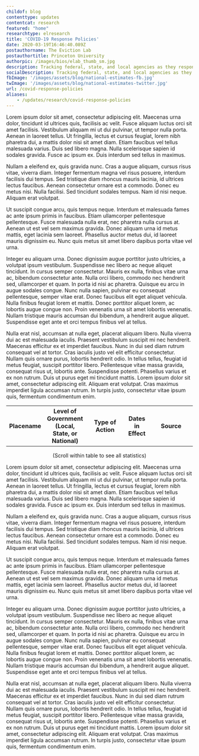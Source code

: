 ```yaml
---
childof: blog
contenttype: updates
contentcat: research
featured: "home"
researchtype: elresearch
title: 'COVID-19 Response Policies'
date: 2020-03-19T16:46:40.089Z
postauthorname: The Eviction Lab
postauthortitle: Princeton University
authorpic: /images/bios/elab_thumb_sm.jpg
description: Tracking federal, state, and local agencies as they respond to COVID-19.
socialDescription: Tracking federal, state, and local agencies as they respond to COVID-19.  
fbImage: '/images/assets/blog/national-estimates-fb.jpg'
twImage: '/images/assets/blog/national-estimates-twitter.jpg'
url: /covid-response-policies
aliases:
    - /updates/research/covid-response-policies
---
```


Lorem ipsum dolor sit amet, consectetur adipiscing elit. Maecenas urna dolor, tincidunt id ultrices quis, facilisis ac velit. Fusce aliquam luctus orci sit amet facilisis. Vestibulum aliquam mi ut dui pulvinar, ut tempor nulla porta. Aenean in laoreet tellus. Ut fringilla, lectus et cursus feugiat, lorem nibh pharetra dui, a mattis dolor nisi sit amet diam. Etiam faucibus vel tellus malesuada varius. Duis sed libero magna. Nulla scelerisque sapien id sodales gravida. Fusce ac ipsum ex. Duis interdum sed tellus in maximus.

Nullam a eleifend ex, quis gravida nunc. Cras a augue aliquam, cursus risus vitae, viverra diam. Integer fermentum magna vel risus posuere, interdum facilisis dui tempus. Sed tristique diam rhoncus mauris lacinia, id ultrices lectus faucibus. Aenean consectetur ornare est a commodo. Donec eu metus nisi. Nulla facilisi. Sed tincidunt sodales tempus. Nam id nisi neque. Aliquam erat volutpat.

Ut suscipit congue arcu, quis tempus neque. Interdum et malesuada fames ac ante ipsum primis in faucibus. Etiam ullamcorper pellentesque pellentesque. Fusce malesuada nulla erat, nec pharetra nulla cursus at. Aenean ut est vel sem maximus gravida. Donec aliquam urna id metus mattis, eget lacinia sem laoreet. Phasellus auctor metus dui, id laoreet mauris dignissim eu. Nunc quis metus sit amet libero dapibus porta vitae vel urna.

Integer eu aliquam urna. Donec dignissim augue porttitor justo ultricies, a volutpat ipsum vestibulum. Suspendisse nec libero ac neque aliquet tincidunt. In cursus semper consectetur. Mauris ex nulla, finibus vitae urna ac, bibendum consectetur ante. Nulla orci libero, commodo nec hendrerit sed, ullamcorper et quam. In porta id nisi ac pharetra. Quisque eu arcu in augue sodales congue. Nunc nulla sapien, pulvinar eu consequat pellentesque, semper vitae erat. Donec faucibus elit eget aliquet vehicula. Nulla finibus feugiat lorem et mattis. Donec porttitor aliquet lorem, ac lobortis augue congue non. Proin venenatis urna sit amet lobortis venenatis. Nullam tristique mauris accumsan dui bibendum, a hendrerit augue aliquet. Suspendisse eget ante et orci tempus finibus vel at tellus.

Nulla erat nisl, accumsan at nulla eget, placerat aliquam libero. Nulla viverra dui ac est malesuada iaculis. Praesent vestibulum suscipit mi nec hendrerit. Maecenas efficitur ex et imperdiet faucibus. Nunc in dui sed diam rutrum consequat vel at tortor. Cras iaculis justo vel elit efficitur consectetur. Nullam quis ornare purus, lobortis hendrerit odio. In tellus tellus, feugiat id metus feugiat, suscipit porttitor libero. Pellentesque vitae massa gravida, consequat risus ut, lobortis ante. Suspendisse potenti. Phasellus varius et ex non rutrum. Duis ut purus eget mi tincidunt mattis. Lorem ipsum dolor sit amet, consectetur adipiscing elit. Aliquam erat volutpat. Cras maximus imperdiet ligula accumsan rutrum. In turpis justo, consectetur vitae ipsum quis, fermentum condimentum enim.


<div id="covid-blog">
<div class="covid-blog-table">
<table class="page-stats table-responsive natl-est">
 <tr class="">
  <th style="width:5%;">Placename</th>
  <th style="width:5%;">Level of Government<br/>(Local, State, or National)</th>
  <th style="width:30%;">Type of Action</th>
  <th style="width:15%;">Dates in Effect</th>
  <th style="width:35%;">Source</th>
 </tr>
</table>
<p class="ital" style="text-align: center">(Scroll within table to see all statistics)</p>
</div>

Lorem ipsum dolor sit amet, consectetur adipiscing elit. Maecenas urna dolor, tincidunt id ultrices quis, facilisis ac velit. Fusce aliquam luctus orci sit amet facilisis. Vestibulum aliquam mi ut dui pulvinar, ut tempor nulla porta. Aenean in laoreet tellus. Ut fringilla, lectus et cursus feugiat, lorem nibh pharetra dui, a mattis dolor nisi sit amet diam. Etiam faucibus vel tellus malesuada varius. Duis sed libero magna. Nulla scelerisque sapien id sodales gravida. Fusce ac ipsum ex. Duis interdum sed tellus in maximus.

Nullam a eleifend ex, quis gravida nunc. Cras a augue aliquam, cursus risus vitae, viverra diam. Integer fermentum magna vel risus posuere, interdum facilisis dui tempus. Sed tristique diam rhoncus mauris lacinia, id ultrices lectus faucibus. Aenean consectetur ornare est a commodo. Donec eu metus nisi. Nulla facilisi. Sed tincidunt sodales tempus. Nam id nisi neque. Aliquam erat volutpat.

Ut suscipit congue arcu, quis tempus neque. Interdum et malesuada fames ac ante ipsum primis in faucibus. Etiam ullamcorper pellentesque pellentesque. Fusce malesuada nulla erat, nec pharetra nulla cursus at. Aenean ut est vel sem maximus gravida. Donec aliquam urna id metus mattis, eget lacinia sem laoreet. Phasellus auctor metus dui, id laoreet mauris dignissim eu. Nunc quis metus sit amet libero dapibus porta vitae vel urna.

Integer eu aliquam urna. Donec dignissim augue porttitor justo ultricies, a volutpat ipsum vestibulum. Suspendisse nec libero ac neque aliquet tincidunt. In cursus semper consectetur. Mauris ex nulla, finibus vitae urna ac, bibendum consectetur ante. Nulla orci libero, commodo nec hendrerit sed, ullamcorper et quam. In porta id nisi ac pharetra. Quisque eu arcu in augue sodales congue. Nunc nulla sapien, pulvinar eu consequat pellentesque, semper vitae erat. Donec faucibus elit eget aliquet vehicula. Nulla finibus feugiat lorem et mattis. Donec porttitor aliquet lorem, ac lobortis augue congue non. Proin venenatis urna sit amet lobortis venenatis. Nullam tristique mauris accumsan dui bibendum, a hendrerit augue aliquet. Suspendisse eget ante et orci tempus finibus vel at tellus.

Nulla erat nisl, accumsan at nulla eget, placerat aliquam libero. Nulla viverra dui ac est malesuada iaculis. Praesent vestibulum suscipit mi nec hendrerit. Maecenas efficitur ex et imperdiet faucibus. Nunc in dui sed diam rutrum consequat vel at tortor. Cras iaculis justo vel elit efficitur consectetur. Nullam quis ornare purus, lobortis hendrerit odio. In tellus tellus, feugiat id metus feugiat, suscipit porttitor libero. Pellentesque vitae massa gravida, consequat risus ut, lobortis ante. Suspendisse potenti. Phasellus varius et ex non rutrum. Duis ut purus eget mi tincidunt mattis. Lorem ipsum dolor sit amet, consectetur adipiscing elit. Aliquam erat volutpat. Cras maximus imperdiet ligula accumsan rutrum. In turpis justo, consectetur vitae ipsum quis, fermentum condimentum enim.
